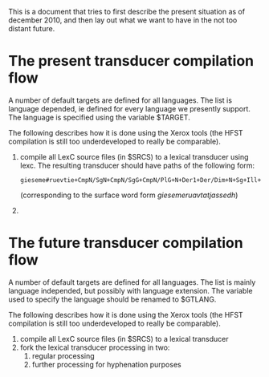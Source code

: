 This is a document that tries to first describe the present situation as
of december 2010, and then lay out what we want to have in the not too
distant future.

The present transducer compilation flow
=======================================

A number of default targets are defined for all languages. The list is
language depended, ie defined for every language we presently support.
The language is specified using the variable $TARGET.

The following describes how it is done using the Xerox tools (the HFST
compilation is still too underdeveloped to really be comparable).

1.  compile all LexC source files (in $SRCS) to a lexical transducer
    using lexc. The resulting transducer should have paths of the
    following form:

        gieseme#ruevtie+CmpN/SgN+CmpN/SgG+CmpN/PlG+N+Der1+Der/Dim+N+Sg+Ill+PxSg2:gieseme#ruevt%^aLATUS%»tje%>assedh

    (corresponding to the surface word form *giesemeruavtatjassedh*)

2.

The future transducer compilation flow
======================================

A number of default targets are defined for all languages. The list is
mainly language independed, but possibly with language extension. The
variable used to specify the language should be renamed to $GTLANG.

The following describes how it is done using the Xerox tools (the HFST
compilation is still too underdeveloped to really be comparable).

1.  compile all LexC source files (in $SRCS) to a lexical transducer
2.  fork the lexical transducer processing in two:
    1.  regular processing
    2.  further processing for hyphenation purposes
